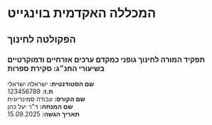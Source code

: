 # המכללה האקדמית בוינגייט
## הפקולטה לחינוך

### תפקיד המורה לחינוך גופני כמקדם ערכים אזרחיים ודמוקרטיים בשיעורי החנ״ג: סקירת ספרות

**שם הסטודנטית:** ישראלה ישראלי  
**ת.ז:** 123456789  
**שם הקורס:** עבודה סמינריונית  
**שם המנחה:** ד"ר יעל כהן  
**תאריך הגשה:** 15.09.2025 
